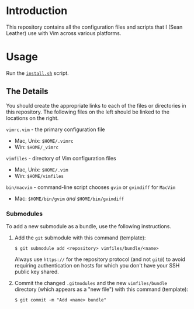 # Introduction

This repository contains all the configuration files and scripts that I (Sean
Leather) use with Vim across various platforms.

# Usage

Run the [`install.sh`](./install.sh) script.

## The Details

You should create the appropriate links to each of the files or directories in
this repository. The following files on the left should be linked to the
locations on the right.

`vimrc.vim`     - the primary configuration file
*  Mac, Unix:   `$HOME/.vimrc`
*  Win:         `$HOME/_vimrc`

`vimfiles`      - directory of Vim configuration files
*  Mac, Unix:   `$HOME/.vim`
*  Win:         `$HOME/vimfiles`

`bin/macvim`    - command-line script chooses `gvim` or `gvimdiff` for `MacVim`
*  Mac:         `$HOME/bin/gvim` *and* `$HOME/bin/gvimdiff`

### Submodules

To add a new submodule as a bundle, use the following instructions.

1. Add the `git` submodule with this command (template):

   ```
   $ git submodule add <repository> vimfiles/bundle/<name>
   ```

   Always use `https://` for the repository protocol (and not `git@`) to avoid
   requiring authentication on hosts for which you don't have your SSH public
   key shared.

2. Commit the changed `.gitmodules` and the new `vimfiles/bundle` directory
   (which appears as a "new file")  with this command (template):

   ```
   $ git commit -m "Add <name> bundle"
   ```
